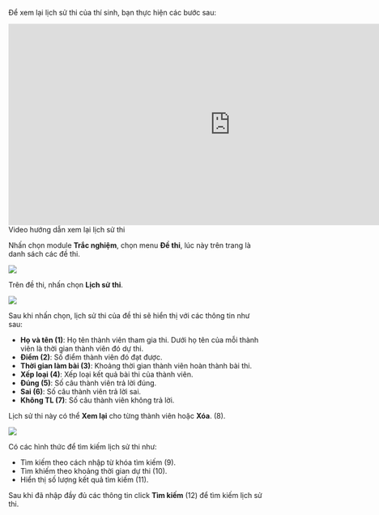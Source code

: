 Để xem lại lịch sử thi của thí sinh, bạn thực hiện các bước sau: 

<div class="video-container">
	<iframe width="875" height="398" src="https://www.youtube.com/embed/CRPagW3yKOo" 	frameborder="0" allow="accelerometer; autoplay; encrypted-media; gyroscope; picture-in-picture" allowfullscreen></iframe>
</div> 
<div class="text-center text-italic">Video hướng dẫn xem lại lịch sử thi</div>

Nhấn chọn module **Trắc nghiệm**, chọn menu **Đề thi**, lúc này trên trang là danh sách các đề thi.

![](../images/test/lich-su-thi-3.png) 

Trên đề thi, nhấn chọn **Lịch sử thi**.

![](../images/test/lich-su-thi-1.png) 

Sau khi nhấn chọn, lịch sử thi của đề thi sẽ hiển thị với các thông tin như sau:

- **Họ và tên (1)**: Họ tên thành viên tham gia thi. Dưới họ tên của mỗi thành viên là thời gian thành viên đó dự thi.
- **Điểm (2)**: Số điểm thành viên đó đạt được.
- **Thời gian làm bài (3)**: Khoảng thời gian thành viên hoàn thành bài thi.
- **Xếp loại (4)**: Xếp loại kết quả bài thi của thành viên.
- **Đúng (5)**: Số câu thành viên trả lời đúng.
- **Sai (6)**: Số câu thành viên trả lời sai.
- **Không TL (7)**: Số câu thành viên không trả lời.

Lịch sử thi này có thể **Xem lại** cho từng thành viên hoặc **Xóa**. (8).

![](../images/test/lich-su-thi-2.png)

Có các hình thức để tìm kiếm lịch sử thi như: 

- Tìm kiếm theo cách nhập từ khóa tìm kiếm (9).
- Tìm khiếm theo khoảng thời gian dự thi (10).
- Hiển thị số lượng kết quả tìm kiếm (11). 

Sau khi đã nhập đầy đủ các thông tin click **Tìm kiếm** (12) để tìm kiếm lịch sử thi. 
